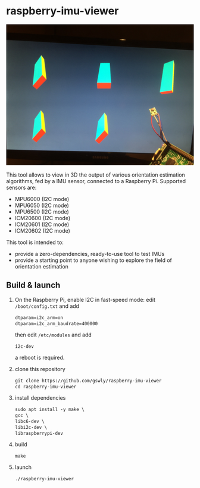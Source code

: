 
# raspberry-imu-viewer

![](front.jpg)

This tool allows to view in 3D the output of various orientation estimation algorithms, fed by a IMU sensor, connected to a Raspberry Pi. Supported sensors are:
* MPU6000 (I2C mode)
* MPU6050 (I2C mode)
* MPU6500 (I2C mode)
* ICM20600 (I2C mode)
* ICM20601 (I2C mode)
* ICM20602 (I2C mode)

This tool is intended to:
* provide a zero-dependencies, ready-to-use tool to test IMUs
* provide a starting point to anyone wishing to explore the field of orientation estimation


## Build & launch

1. On the Raspberry Pi, enable I2C in fast-speed mode: edit `/boot/config.txt` and add
   ```
   dtparam=i2c_arm=on
   dtparam=i2c_arm_baudrate=400000
   ```

   then edit `/etc/modules` and add
   ```
   i2c-dev
   ```

   a reboot is required.

2. clone this repository
   ```
   git clone https://github.com/gswly/raspberry-imu-viewer
   cd raspberry-imu-viewer
   ```

3. install dependencies
   ```
   sudo apt install -y make \
   gcc \
   libc6-dev \
   libi2c-dev \
   libraspberrypi-dev
   ```

4. build
   ```
   make
   ```

5. launch
   ```
   ./raspberry-imu-viewer
   ```
